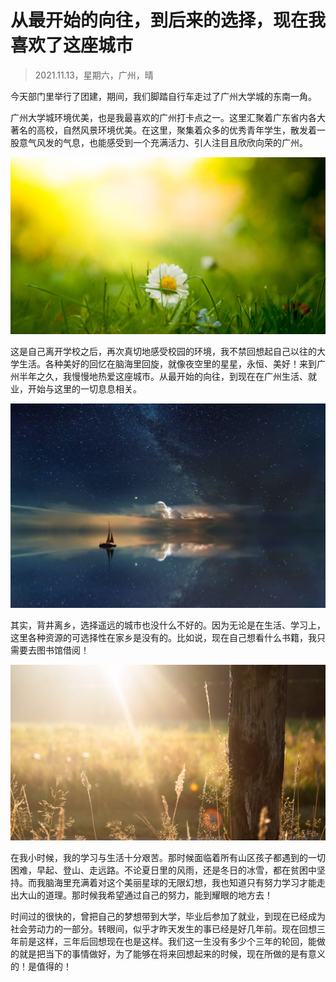 # 从最开始的向往，到后来的选择，现在我喜欢了这座城市

> 2021.11.13，星期六，广州，晴

今天部门里举行了团建，期间，我们脚踏自行车走过了广州大学城的东南一角。

广州大学城环境优美，也是我最喜欢的广州打卡点之一。这里汇聚着广东省内各大著名的高校，自然风景环境优美。在这里，聚集着众多的优秀青年学生，散发着一股意气风发的气息，也能感受到一个充满活力、引人注目且欣欣向荣的广州。

![211113-01.jpg](../img/31-01.jpg)

这是自己离开学校之后，再次真切地感受校园的环境，我不禁回想起自己以往的大学生活。各种美好的回忆在脑海里回旋，就像夜空里的星星，永恒、美好！来到广州半年之久，我慢慢地热爱这座城市。从最开始的向往，到现在在广州生活、就业，开始与这里的一切息息相关。

![211113-02.jpg](../img/31-02.jpg)

其实，背井离乡，选择遥远的城市也没什么不好的。因为无论是在生活、学习上，这里各种资源的可选择性在家乡是没有的。比如说，现在自己想看什么书籍，我只需要去图书馆借阅！

![211113-03.jpg](../img/31-03.jpg)

在我小时候，我的学习与生活十分艰苦。那时候面临着所有山区孩子都遇到的一切困难，早起、登山、走远路。不论夏日里的风雨，还是冬日的冰雪，都在贫困中坚持。而我脑海里充满着对这个美丽星球的无限幻想，我也知道只有努力学习才能走出大山的道理。那时候我希望通过自己的努力，能到耀眼的地方去！

时间过的很快的，曾把自己的梦想带到大学，毕业后参加了就业，到现在已经成为社会劳动力的一部分。转眼间，似乎才昨天发生的事已经是好几年前。现在回想三年前是这样，三年后回想现在也是这样。我们这一生没有多少个三年的轮回，能做的就是把当下的事情做好，为了能够在将来回想起来的时候，现在所做的是有意义的！是值得的！
